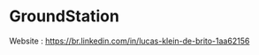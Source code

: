 GroundStation
==============

Website : https://br.linkedin.com/in/lucas-klein-de-brito-1aa62156  



